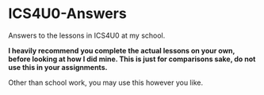 # ICS4U0-Answers
Answers to the lessons in ICS4U0 at my school.

**I heavily recommend you complete the actual lessons on your own, before looking at how I did mine. This is just for comparisons sake, do not use this in your assignments.**

Other than school work, you may use this however you like.
